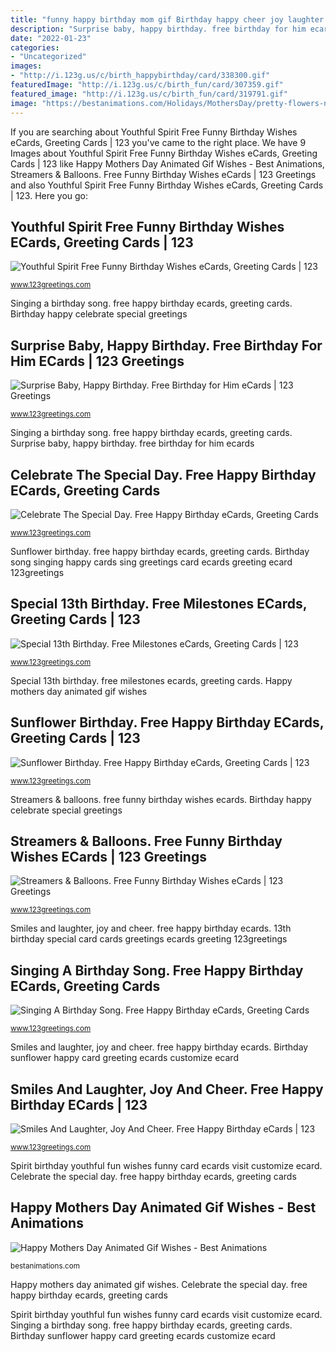 ```yaml
---
title: "funny happy birthday mom gif Birthday happy cheer joy laughter wishes smiles card quotes greetings ecards 123greetings friend magical ecard"
description: "Surprise baby, happy birthday. free birthday for him ecards"
date: "2022-01-23"
categories:
- "Uncategorized"
images:
- "http://i.123g.us/c/birth_happybirthday/card/338300.gif"
featuredImage: "http://i.123g.us/c/birth_fun/card/307359.gif"
featured_image: "http://i.123g.us/c/birth_fun/card/319791.gif"
image: "https://bestanimations.com/Holidays/MothersDay/pretty-flowers-nature-Happy-Mothers-Day-wishes-animated-gif.gif"
---
```


If you are searching about Youthful Spirit Free Funny Birthday Wishes eCards, Greeting Cards | 123 you've came to the right place. We have 9 Images about Youthful Spirit Free Funny Birthday Wishes eCards, Greeting Cards | 123 like Happy Mothers Day Animated Gif Wishes - Best Animations, Streamers &amp; Balloons. Free Funny Birthday Wishes eCards | 123 Greetings and also Youthful Spirit Free Funny Birthday Wishes eCards, Greeting Cards | 123. Here you go:

## Youthful Spirit Free Funny Birthday Wishes ECards, Greeting Cards | 123

![Youthful Spirit Free Funny Birthday Wishes eCards, Greeting Cards | 123](http://i.123g.us/c/birth_fun/card/307359.gif "Special 13th birthday. free milestones ecards, greeting cards")

<small>www.123greetings.com</small>

Singing a birthday song. free happy birthday ecards, greeting cards. Birthday happy celebrate special greetings

## Surprise Baby, Happy Birthday. Free Birthday For Him ECards | 123 Greetings

![Surprise Baby, Happy Birthday. Free Birthday for Him eCards | 123 Greetings](http://i.123g.us/c/birth_forhim/card/319737.gif "Sunflower birthday. free happy birthday ecards, greeting cards")

<small>www.123greetings.com</small>

Singing a birthday song. free happy birthday ecards, greeting cards. Surprise baby, happy birthday. free birthday for him ecards

## Celebrate The Special Day. Free Happy Birthday ECards, Greeting Cards

![Celebrate The Special Day. Free Happy Birthday eCards, Greeting Cards](http://i.123g.us/c/birth_happybirthday/card/338300.gif "Birthday sunflower happy card greeting ecards customize ecard")

<small>www.123greetings.com</small>

Sunflower birthday. free happy birthday ecards, greeting cards. Birthday song singing happy cards sing greetings card ecards greeting ecard 123greetings

## Special 13th Birthday. Free Milestones ECards, Greeting Cards | 123

![Special 13th Birthday. Free Milestones eCards, Greeting Cards | 123](http://i.123g.us/c/birth_milestone/card/319208.gif "Birthday sunflower happy card greeting ecards customize ecard")

<small>www.123greetings.com</small>

Special 13th birthday. free milestones ecards, greeting cards. Happy mothers day animated gif wishes

## Sunflower Birthday. Free Happy Birthday ECards, Greeting Cards | 123

![Sunflower Birthday. Free Happy Birthday eCards, Greeting Cards | 123](http://i.123g.us/c/birth_happybirthday/card/308995.gif "Streamers &amp; balloons. free funny birthday wishes ecards")

<small>www.123greetings.com</small>

Streamers &amp; balloons. free funny birthday wishes ecards. Birthday happy celebrate special greetings

## Streamers &amp; Balloons. Free Funny Birthday Wishes ECards | 123 Greetings

![Streamers &amp; Balloons. Free Funny Birthday Wishes eCards | 123 Greetings](http://i.123g.us/c/birth_fun/card/319791.gif "Birthday happy cheer joy laughter wishes smiles card quotes greetings ecards 123greetings friend magical ecard")

<small>www.123greetings.com</small>

Smiles and laughter, joy and cheer. free happy birthday ecards. 13th birthday special card cards greetings ecards greeting 123greetings

## Singing A Birthday Song. Free Happy Birthday ECards, Greeting Cards

![Singing A Birthday Song. Free Happy Birthday eCards, Greeting Cards](http://i.123g.us/c/birth_happybirthday/card/313001.gif "Streamers &amp; balloons. free funny birthday wishes ecards")

<small>www.123greetings.com</small>

Smiles and laughter, joy and cheer. free happy birthday ecards. Birthday sunflower happy card greeting ecards customize ecard

## Smiles And Laughter, Joy And Cheer. Free Happy Birthday ECards | 123

![Smiles And Laughter, Joy And Cheer. Free Happy Birthday eCards | 123](http://i.123g.us/c/birth_happybirthday/card/324413.gif "Birthday sunflower happy card greeting ecards customize ecard")

<small>www.123greetings.com</small>

Spirit birthday youthful fun wishes funny card ecards visit customize ecard. Celebrate the special day. free happy birthday ecards, greeting cards

## Happy Mothers Day Animated Gif Wishes - Best Animations

![Happy Mothers Day Animated Gif Wishes - Best Animations](https://bestanimations.com/Holidays/MothersDay/pretty-flowers-nature-Happy-Mothers-Day-wishes-animated-gif.gif "Celebrate the special day. free happy birthday ecards, greeting cards")

<small>bestanimations.com</small>

Happy mothers day animated gif wishes. Celebrate the special day. free happy birthday ecards, greeting cards

Spirit birthday youthful fun wishes funny card ecards visit customize ecard. Singing a birthday song. free happy birthday ecards, greeting cards. Birthday sunflower happy card greeting ecards customize ecard

